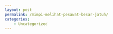 ```yaml
---
layout: post
permalink: /mimpi-melihat-pesawat-besar-jatuh/
categories:
    - Uncategorized
---
```


